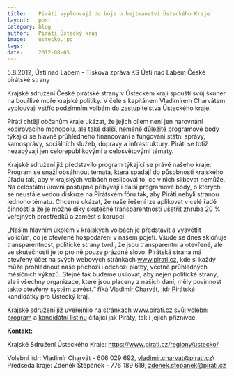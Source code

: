 ```yaml
---
title:	  Piráti vyplouvají do boje o hejtmanství Ústeckého Kraje
layout:	  post
category: blog
author:	  Piráti Ústecký kraj
image:	  ustecko.jpg
tags:
date:	  2012-08-05
---
```

            

5.8.2012, Ústí nad Labem - Tisková zpráva KS Ústí nad Labem České pirátské strany

Krajské sdružení České pirátské strany v Ústeckém kraji spouští svůj škuner na bouřlivé moře krajské politiky. V čele s kapitánem Vladimírem Charvátem vyplouvají vstříc podzimním volbám do zastupitelstva Ústeckého kraje.


Piráti chtějí občanům kraje ukázat, že jejich cílem není jen narovnání kopírovacího monopolu, ale také další, neméně důležité programové body týkající se hlavně průhledného financování a fungování státní správy, samosprávy, sociálních služeb, dopravy a infrastruktury. Piráti se totiž nezabývají jen celorepublikovými a celosvětovými tématy.

Krajské sdružení již představilo program týkající se právě našeho kraje. Program se snaží obsáhnout témata, která spadají do působnosti krajského úřadu tak, aby v krajských volbách nesliboval to, co v nich slibovat nemůže. Na celostátní úrovni postupně přibývají i další programové body, o kterých se neustále vedou diskuze na Pirátském fóru tak, aby Piráti nebyli stranou jednoho tématu. Chceme ukázat, že naše řešení lze aplikovat v celé řadě činností a že je možné díky skutečné transparentnosti ušetřit zhruba 20 % veřejných prostředků a zamést s korupcí.

„Naším hlavním úkolem v krajských volbách je představit a vysvětlit voličům, co je otevřené hospodaření v našem pojetí. Všude se dnes skloňuje transparentnost, politické strany tvrdí, že jsou transparentní a otevřené, ale ve skutečnosti je to pro ně pouze prázdné slovo. Pirátská strana má otevřený účet na svých webových stránkách www.pirati.cz, kde si každý může prohlédnout naše příchozí i odchozí platby, včetně průhledných měsíčních výkazů. Stejně tak budeme usilovat, aby nejen politické strany, ale i všechny organizace, které jsou placeny z našich daní, měly povinnost takto otevřený systém zavést.“ říká Vladimír Charvát, lídr Pirátské kandidátky pro Ústecký kraj.

Krajské sdružení již uveřejnilo na stránkách www.pirati.cz svůj [volební program](https///www.pirati.cz/regiony/ustecko/program2012) a [kandidátní listinu](https///www.pirati.cz/regiony/ustecko/kandidatka2012) čítající jak Piráty, tak i jejich příznivce.


__Kontakt:__

Krajské Sdružení Ústeckého Kraje: https://www.pirati.cz/regiony/ustecko/

Volební lídr: Vladimír Charvát - 606 029 692, vladimir.charvat@pirati.cz\\
Předseda kraje: Zdeněk Štěpánek - 776 189 619, zdenek.stepanek@pirati.cz


